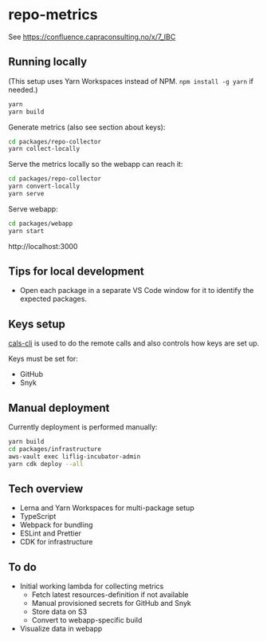 # repo-metrics

See https://confluence.capraconsulting.no/x/7_IBC

## Running locally

(This setup uses Yarn Workspaces instead of NPM. `npm install -g yarn` if needed.)

```bash
yarn
yarn build
```

Generate metrics (also see section about keys):

```bash
cd packages/repo-collector
yarn collect-locally
```

Serve the metrics locally so the webapp can reach it:

```bash
cd packages/repo-collector
yarn convert-locally
yarn serve
```

Serve webapp:

```bash
cd packages/webapp
yarn start
```

http://localhost:3000

## Tips for local development

- Open each package in a separate VS Code window for it to
  identify the expected packages.

## Keys setup

[cals-cli](https://github.com/capralifecycle/cals-cli) is used to do the remote calls
and also controls how keys are set up.

Keys must be set for:

- GitHub
- Snyk

## Manual deployment

Currently deployment is performed manually:

```bash
yarn build
cd packages/infrastructure
aws-vault exec liflig-incubator-admin
yarn cdk deploy --all
```

## Tech overview

- Lerna and Yarn Workspaces for multi-package setup
- TypeScript
- Webpack for bundling
- ESLint and Prettier
- CDK for infrastructure

## To do

- Initial working lambda for collecting metrics
  - Fetch latest resources-definition if not available
  - Manual provisioned secrets for GitHub and Snyk
  - Store data on S3
  - Convert to webapp-specific build
- Visualize data in webapp
